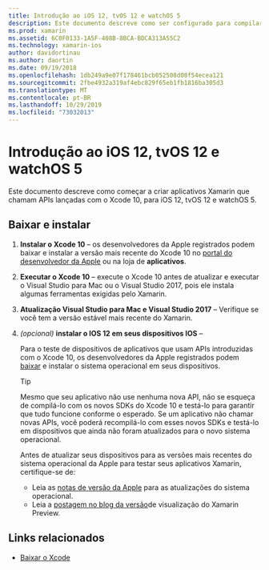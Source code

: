 ```yaml
---
title: Introdução ao iOS 12, tvOS 12 e watchOS 5
description: Este documento descreve como ser configurado para compilar aplicativos iOS 12, tvOS 12 e watchOS 5 com o Xamarin. Ele discute como baixar o Xcode 10 e atualizar Visual Studio para Mac e o Visual Studio 2017.
ms.prod: xamarin
ms.assetid: 6C0F0133-1A5F-408B-8BCA-BDCA313A55C2
ms.technology: xamarin-ios
author: davidortinau
ms.author: daortin
ms.date: 09/19/2018
ms.openlocfilehash: 1db249a9e07f178461bcb052508d08f54ecea121
ms.sourcegitcommit: 2fbe4932a319af4ebc829f65eb1fb1816ba305d3
ms.translationtype: MT
ms.contentlocale: pt-BR
ms.lasthandoff: 10/29/2019
ms.locfileid: "73032013"
---
```

# <a name="get-started-with-ios-12-tvos-12-and-watchos-5"></a>Introdução ao iOS 12, tvOS 12 e watchOS 5

Este documento descreve como começar a criar aplicativos Xamarin que chamam APIs lançadas com o Xcode 10, para iOS 12, tvOS 12 e watchOS 5.

## <a name="download-and-install"></a>Baixar e instalar

1. **Instalar o Xcode 10** – os desenvolvedores da Apple registrados podem baixar e instalar a versão mais recente do Xcode 10 no [portal do desenvolvedor da Apple](https://developer.apple.com/download/) ou na loja de **aplicativos**.

2. **Executar o Xcode 10** – execute o Xcode 10 antes de atualizar e executar o Visual Studio para Mac ou o Visual Studio 2017, pois ele instala algumas ferramentas exigidas pelo Xamarin.

3. **Atualização Visual Studio para Mac e Visual Studio 2017** – Verifique se você tem a versão estável mais recente do Xamarin.

4. _(opcional)_ **instalar o IOS 12 em seus dispositivos IOS** –

   Para o teste de dispositivos de aplicativos que usam APIs introduzidas com o Xcode 10, os desenvolvedores da Apple registrados podem [baixar](https://developer.apple.com/download) e instalar o sistema operacional em seus dispositivos.

   > [!TIP]
   > Mesmo que seu aplicativo não use nenhuma nova API, não se esqueça de compilá-lo com os novos SDKs do Xcode 10 e testá-lo para garantir que tudo funcione conforme o esperado. Se um aplicativo não chamar novas APIs, você poderá recompilá-lo com esses novos SDKs e testá-lo em dispositivos que ainda não foram atualizados para o novo sistema operacional.
   >
   > Antes de atualizar seus dispositivos para as versões mais recentes do sistema operacional da Apple para testar seus aplicativos Xamarin, certifique-se de:
   >
   > - Leia as [notas de versão da Apple](https://developer.apple.com/download/) para as atualizações do sistema operacional.
   > - Leia a [postagem no blog da versão](https://releases.xamarin.com/preview-release-xcode-10-beta-6/)de visualização do Xamarin Preview.

## <a name="related-links"></a>Links relacionados

- [Baixar o Xcode](https://developer.apple.com/download/)
